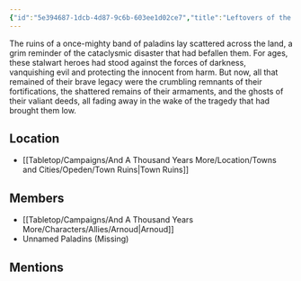 ```yaml
---
{"id":"5e394687-1dcb-4d87-9c6b-603ee1d02ce7","title":"Leftovers of the Paladins","description":"The ruins of a once-mighty band of paladins lay scattered across the land, a grim reminder of the cataclysmic disaster that had befallen them.","publish":true,"date_created":"Thursday, March 2nd 2023, 6:30:20 pm","date_modified":"Saturday, April 13th 2024, 11:44:56 pm","cssclasses":["mado-heading"],"path":"Tabletop/Campaigns/And A Thousand Years More/Faction/Misc/Leftovers of the Paladins.md","permalink":"/tabletop/campaigns/and-a-thousand-years-more/faction/misc/leftovers-of-the-paladins/","PassFrontmatter":true}
---
```



The ruins of a once-mighty band of paladins lay scattered across the land, a grim reminder of the cataclysmic disaster that had befallen them. For ages, these stalwart heroes had stood against the forces of darkness, vanquishing evil and protecting the innocent from harm. But now, all that remained of their brave legacy were the crumbling remnants of their fortifications, the shattered remains of their armaments, and the ghosts of their valiant deeds, all fading away in the wake of the tragedy that had brought them low.

## Location

- [[Tabletop/Campaigns/And A Thousand Years More/Location/Towns and Cities/Opeden/Town Ruins\|Town Ruins]]

## Members

- [[Tabletop/Campaigns/And A Thousand Years More/Characters/Allies/Arnoud\|Arnoud]]
- Unnamed Paladins (Missing)

## Mentions



